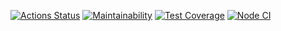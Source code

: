 [![Actions Status](https://github.com/ysemenyuk/backend-project-lvl3/workflows/hexlet-check/badge.svg)](https://github.com/ysemenyuk/backend-project-lvl3/actions)
[![Maintainability](https://api.codeclimate.com/v1/badges/704b82c79f8f138457a7/maintainability)](https://codeclimate.com/github/ysemenyuk/backend-project-lvl3/maintainability)
[![Test Coverage](https://api.codeclimate.com/v1/badges/704b82c79f8f138457a7/test_coverage)](https://codeclimate.com/github/ysemenyuk/backend-project-lvl3/test_coverage)
[![Node CI](https://github.com/ysemenyuk/backend-project-lvl3/workflows/Node%20CI/badge.svg)](https://github.com/ysemenyuk/backend-project-lvl3/actions)
